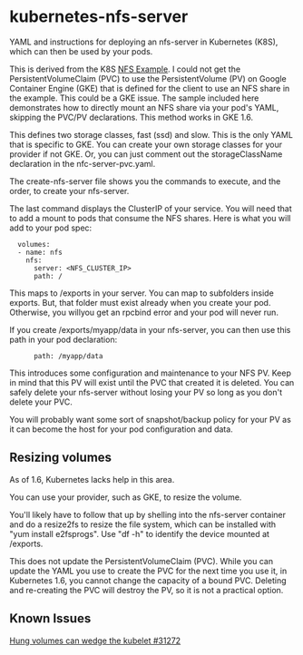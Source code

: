 # kubernetes-nfs-server

YAML and instructions for deploying an nfs-server in Kubernetes (K8S), which can then be used by your pods.  

This is derived from the K8S [NFS Example](https://github.com/kubernetes/kubernetes/tree/master/examples/volumes/nfs).  I could not get the PersistentVolumeClaim (PVC) to use the PersistentVolume (PV) on Google Container Engine (GKE) that is defined for the client to use an NFS share in the example.  This could be a GKE issue.  The sample included here demonstrates how to directly mount an NFS share via your pod's YAML, skipping the PVC/PV declarations.  This method works in GKE 1.6.  

This defines two storage classes, fast (ssd) and slow.  This is the only YAML that is specific to GKE.  You can create your own storage classes for your provider if not GKE.  Or, you can just comment out the storageClassName declaration in the nfc-server-pvc.yaml.

The create-nfs-server file shows you the commands to execute, and the order, to create your nfs-server.  

The last command displays the ClusterIP of your service.  You will need that to add a mount to pods that
consume the NFS shares.  Here is what you will add to your pod spec:

      volumes:
      - name: nfs
        nfs:
          server: <NFS_CLUSTER_IP>
          path: /

This maps to /exports in your server.  You can map to subfolders inside exports.  But, that folder must exist already when you create your pod.  Otherwise, you willyou  get an rpcbind error and your pod will never run.  

If you create /exports/myapp/data in your nfs-server, you can then use this path in your pod declaration:

          path: /myapp/data

This introduces some configuration and maintenance to your NFS PV.  Keep in mind that this PV will exist until the PVC that created it is deleted.  You can safely delete your nfs-server without losing your PV so long as you don't delete your PVC.  

You will probably want some sort of snapshot/backup policy for your PV as it can become the host for your pod configuration and data.  

## Resizing volumes

As of 1.6, Kubernetes lacks help in this area.  

You can use your provider, such as GKE, to resize the volume.  

You'll likely have to follow that up by shelling into the nfs-server container and do a resize2fs to resize the file system, which can be installed with "yum install e2fsprogs".  Use "df -h" to identify the device mounted at /exports.  

This does not update the PersistentVolumeClaim (PVC).  While you can update the YAML you use to create the PVC for the next time you use it, in Kubernetes 1.6, you cannot change the capacity of a bound PVC. Deleting and re-creating the PVC will destroy the PV, so it is not a practical option.  

## Known Issues

[Hung volumes can wedge the kubelet #31272](https://github.com/kubernetes/kubernetes/issues/31272)

